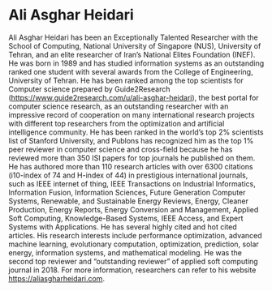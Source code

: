 # Ali Asghar Heidari
Ali Asghar Heidari has been an Exceptionally Talented Researcher with the School of Computing, National University of Singapore (NUS), University of Tehran, and an elite researcher of Iran’s National Elites Foundation (INEF). He was born in 1989 and has studied information systems as an outstanding ranked one student with several awards from the College of Engineering, University of Tehran. He has been ranked among the top scientists for Computer science prepared by Guide2Research (https://www.guide2research.com/u/ali-asghar-heidari), the best portal for computer science research, as an outstanding researcher with an impressive record of cooperation on many international research projects with different top researchers from the optimization and artificial intelligence community. He has been ranked in the world’s top 2% scientists list of Stanford University, and Publons has recognized him as the top 1% peer reviewer in computer science and cross-field because he has reviewed more than 350 ISI papers for top journals he published on them. He has authored more than 110 research articles with over 6300 citations (i10-index of 74 and H-index of 44) in prestigious international journals, such as IEEE internet of thing, IEEE Transactions on Industrial Informatics, Information Fusion, Information Sciences, Future Generation Computer Systems, Renewable, and Sustainable Energy Reviews, Energy, Cleaner Production, Energy Reports, Energy Conversion and Management, Applied Soft Computing, Knowledge-Based Systems, IEEE Access, and Expert Systems with Applications. He has several highly cited and hot cited articles. His research interests include performance optimization, advanced machine learning, evolutionary computation, optimization, prediction, solar energy, information systems, and mathematical modeling. He was the second top reviewer and “outstanding reviewer” of applied soft computing journal in 2018. For more information, researchers can refer to his website https://aliasgharheidari.com.
